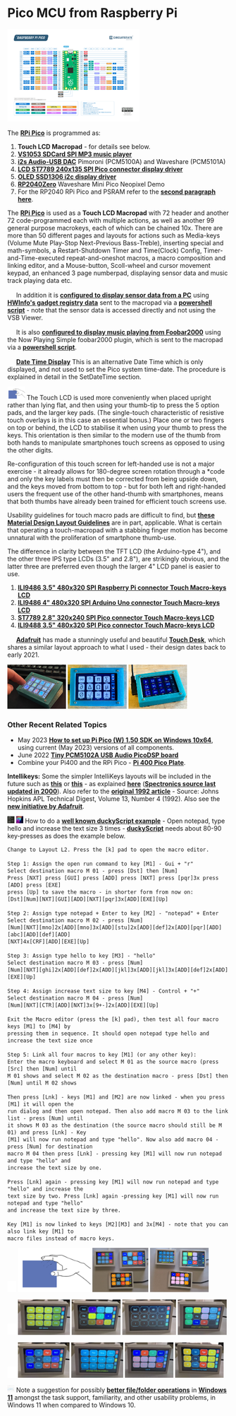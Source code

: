 # Pico MCU from Raspberry Pi

<p align="left">
<img src="Raspberry-Pi-Pico-Pinout.png" width="300" /> 
</p>

The [**RPi Pico**](https://www.raspberrypi.org/products/raspberry-pi-pico/) is programmed as:

1. **Touch LCD Macropad** - for details see below.
2. [**VS1053 SDCard SPI MP3 music player**](https://github.com/TobiasVanDyk/Pico-MCU-from-Raspberry-Pi/tree/main/Vs1053Pico)
3. [**i2s Audio-USB DAC**](https://github.com/TobiasVanDyk/Pico-MCU-from-Raspberry-Pi/tree/main/DacPico) Pimoroni (PCM5100A) and Waveshare (PCM5101A)
4. [**LCD ST7789 240x135 SPI Pico connector display driver**](https://github.com/TobiasVanDyk/Pico-MCU-from-Raspberry-Pi/tree/main/LCDst7789Pico)
5. [**OLED SSD1306 i2c display driver**](https://github.com/TobiasVanDyk/Pico-MCU-from-Raspberry-Pi/tree/main/OledPico)
6. [**RP2040Zero**](https://github.com/TobiasVanDyk/Pico-MCU-from-Raspberry-Pi/tree/main/RP2040ZeroPico) Waveshare Mini Pico Neopixel Demo
7. For the RP2040 RPi Pico and PSRAM refer to the [**second paragraph here**](https://github.com/TobiasVanDyk/PSRAM-Applications).

The [**RPi Pico**](https://www.raspberrypi.org/products/raspberry-pi-pico/) is used as a **Touch LCD Macropad** with 72 header and another 72 code-programmed each with multiple actions, as well as another 99 general purpose macrokeys, each of which can be chained 10x. There are more than 50 different pages and layouts for actions such as Media-keys (Volume Mute Play-Stop Next-Previous Bass-Treble), inserting special and math-symbols, a Restart-Shutdown Timer and Time(Clock) Config, Timer-and-Time-executed repeat-and-oneshot macros, a macro composition and linking editor, and a Mouse-button, Scoll-wheel and cursor movement keypad, an enhanced 3 page numberpad, displaying sensor data and music track playing data etc. 

<img src="https://github.com/TobiasVanDyk/Pico-MCU-from-Raspberry-Pi/blob/main/MacropadPCSensorData/images/PowerShellSession.jpg" width="16" height="16"/> In addition it is [**configured to display sensor data from a PC**](https://github.com/TobiasVanDyk/Pico-MCU-from-Raspberry-Pi/tree/main//MacropadPCSensorData) using [**HWInfo's gadget registry data**](https://github.com/Timthreetwelve/HWiNFO-VSB-Viewer) sent to the macropad via a [**powershell script**](https://github.com/TobiasVanDyk/Pico-MCU-from-Raspberry-Pi/blob/main/MacropadPCSensorData/PowerShellSession.txt) - note that the sensor data is accessed directly and not using the VSB Viewer.  

<img src="https://github.com/TobiasVanDyk/Pico-MCU-from-Raspberry-Pi/blob/main/MacropadFoobarPlaying/images/PowerShellSession.jpg" width="16" height="16"/> It is also [**configured to display music playing from Foobar2000**](https://github.com/TobiasVanDyk/Pico-MCU-from-Raspberry-Pi/tree/main//MacropadFoobarPlaying) using the Now Playing Simple foobar2000 plugin, which is sent to the macropad via a [**powershell script**](https://github.com/TobiasVanDyk/Pico-MCU-from-Raspberry-Pi/blob/main/MacropadFoobarPlaying/PowerShellSession.txt).

<img src="https://github.com/TobiasVanDyk/Pico-MCU-from-Raspberry-Pi/blob/main/SetDateTime/images/SetDateTime1.png" width="16" height="16"/> [**Date Time Display**](https://github.com/TobiasVanDyk/Pico-MCU-from-Raspberry-Pi/tree/main/SetDateTime) This is an alternative Date Time which is only displayed, and not used to set the Pico system time-date. The procedure is explained in detail in the SetDateTime section.

<img src="handposition.png" width="40" height="30"/> The Touch LCD is used more conveniently when placed upright rather than lying flat, and then using your thumb-tip to press the 5 option pads, and the larger key pads. (The single-touch characteristic of resistive touch overlays is in this case an essential bonus.) Place one or two fingers on top or behind, the LCD to stabilise it when using your thumb to press the keys. This orientation is then similar to the modern use of the thumb from both hands to manipulate smartphones touch screens as opposed to using the other digits. 

Re-configuration of this touch screen for left-handed use is not a major exercise - it already allows for 180-degree screen rotation through a \*code and only the key labels must 
then be corrected from being upside down, and the keys moved from bottom to top - but for both left and right-handed users the frequent use of the other hand-thumb with smartphones, means that both thumbs have already been trained for efficient touch screens use.

Usability guidelines for touch macro pads are difficult to find, but [**these Material Design Layout Guidelines**](https://m2.material.io/design/layout/understanding-layout.html#layout-anatomy) are in part, applicable. What is certain that operating a touch-macropad with a stabbing finger motion has become unnatural with the proliferation of smartphone thumb-use.

The difference in clarity between the TFT LCD (the Arduino-type 4"), and the other three IPS type LCDs (3.5" and 2.8"), are strikingly obvious, and the latter three are preferred even though the larger 4" LCD panel is easier to use.

1. [**ILI9486 3.5" 480x320 SPI Raspberry Pi connector Touch Macro-keys LCD**](https://github.com/TobiasVanDyk/Pico-MCU-from-Raspberry-Pi/tree/main/TouchLCDili9486RPi)
2. [**ILI9486 4" 480x320 SPI Arduino Uno connector Touch Macro-keys LCD**](https://github.com/TobiasVanDyk/Pico-MCU-from-Raspberry-Pi/tree/main/TouchLCDili9486Pico)
3. [**ST7789 2.8" 320x240 SPI Pico connector Touch Macro-keys LCD**](https://github.com/TobiasVanDyk/Pico-MCU-from-Raspberry-Pi/tree/main/TouchLCDst7789Pico)
4. [**ILI9488 3.5" 480x320 SPI Pico connector Touch Macro-keys LCD**](https://github.com/TobiasVanDyk/Pico-MCU-from-Raspberry-Pi/tree/main/TouchLCDili9488Pico)

<img src="https://github.com/TobiasVanDyk/Pico-MCU-from-Raspberry-Pi/blob/main/images/ada.gif" width="16" height="16"/> [**Adafruit**](https://www.adafruit.com/) has made a stunningly useful and beautiful [**Touch Desk**](https://learn.adafruit.com/touch-deck-diy-tft-customized-control-pad?view=all), which shares a similar layout approach to what I used - their design dates back to early 2021. 

<p align="left">
<img src="images/ada1.jpg" height="100" /> 
<img src="images/ada2.jpg" height="100" /> 
<img src="images/ada3.jpg" height="100" />
</p>

### Other Recent Related Topics
* May 2023 [**How to set up Pi Pico (W) 1.50 SDK on Windows 10x64**](Install-Pico-SDK-in-Windows10x64-May-2023.pdf), using current (May 2023) versions of all components. 
* June 2022 [**Tiny PCM5102A USB Audio PicoDSP board**](https://github.com/DatanoiseTV/PicoDSP-Hardware)
* Combine your Pi400 and the RPi Pico - [**Pi 400 Pico Plate**](https://github.com/Wren6991/Pi400-Pico-Plate).

**Intellikeys:** Some the simpler IntelliKeys layouts will be included in the future such as [**this**](IntelliKeys/Arrows_Classic_overlay.jpg) or [**this**](IntelliKeys/Numbers_Classic_overlay.jpg) - as explained [**here**](IntelliKeys/IntelliKeysIntelliTools.pdf) ([**Spectronics source last updated in 2000**](https://www.spectronics.com.au/article/intellikeys-and-intellitools-programs-solutions-for-everyone)). Also refer to the [**original 1992 article**](IntelliKeys/IntelliKeys-the-Smart-Keyboard.pdf) - Source: Johns Hopkins APL Technical Digest, Volume 13, Number 4 (1992). Also see the [**new initiative by Adafruit**](https://github.com/adafruit/Adafruit_IntelliKeys).

<img src="notepad-hello-world.png" width="16" height="16"/> <img src="images/duckyPad.png" width="16" height="16"/> How to do a [**well known duckyScript example**](notepad-hello-world.png) - Open notepad, type hello and increase the text size 3 times - [**duckyScript**](https://github.com/dekuNukem/duckyPad/blob/master/duckyscript_info.md) needs about 80-90 key-presses as does the example below.

``` 
Change to Layout L2. Press the [k] pad to open the macro editor.

Step 1: Assign the open run command to key [M1] - Gui + "r"
Select destination macro M 01 - press [Dst] then [Num] 
Press [NXT] press [GUI] press [ADD] press [NXT] press [pqr]3x press [ADD] press [EXE] 
press [Up] to save the macro - in shorter form from now on: 
[Dst][Num][NXT][GUI][ADD][NXT][pqr]3x[ADD][EXE][Up]

Step 2: Assign type notepad + Enter to key [M2] - "notepad" + Enter
Select destination macro M 02 - press [Num]
[Num][NXT][mno]2x[ADD][mno]3x[ADD][stu]2x[ADD][def]2x[ADD][pqr][ADD][abc][ADD][def][ADD]
[NXT]4x[CRF][ADD][EXE][Up]

Step 3: Assign type hello to key [M3] - "hello"
Select destination macro M 03 - press [Num]
[Num][NXT][ghi]2x[ADD][def]2x[ADD][jkl]3x[ADD][jkl]3x[ADD][def]2x[ADD][EXE][Up]

Step 4: Assign increase text size to key [M4] - Control + "+"
Select destination macro M 04 - press [Num]
[Num][NXT][CTR][ADD][NXT]3x[9+-]2x[ADD][EXE][Up]

Exit the Macro editor (press the [k] pad), then test all four macro keys [M1] to [M4] by 
pressing them in sequence. It should open notepad type hello and increase the text size once

Step 5: Link all four macros to key [M1] (or any other key):
Enter the macro keyboard and select M 01 as the source macro (press [Src] then [Num] until 
M 01 shows and select M 02 as the destination macro - press [Dst] then [Num] until M 02 shows

Then press [Lnk] - keys [M1] and [M2] are now linked - when you press [M1] it will open the 
run dialog and then open notepad. Then also add macro M 03 to the link list - press [Num] until
it shows M 03 as the destination (the source macro should still be M 01) and press [Lnk] - Key
[M1] will now run notepad and type "hello". Now also add macro 04 - press [Num] for destination
macro M 04 then press [Lnk] - pressing key [M1] will now run notepad and type "hello" and 
increase the text size by one. 

Press [Lnk] again - pressing key [M1] will now run notepad and type "hello" and increase the 
text size by two. Press [Lnk] again -pressing key [M1] will now run notepad and type "hello"
and increase the text size by three.

Key [M1] is now linked to keys [M2][M3] and 3x[M4] - note that you can also link key [M1] to 
macro files instead of macro keys.
``` 

<p align="left">
<img src="images/white.jpg" width="20" /> 
<img src="handposition.png" height="100" />  
<img src="images/s2.jpg" height="100" /> 
<img src="images/s3.jpg" height="100" /> 
</p>
 
<p align="left">
<img src="images/white.jpg" width="20" /> 
<img src="images/mth1.jpg" height="80" /> 
<img src="images/num0.jpg" height="80" /> 
<img src="images/num2.jpg" height="80" /> 
<img src="images/tim1.jpg" height="80" /> 
</p>

<p align="left">
<img src="images/white.jpg" width="20" /> 
<img src="images/cfg1.jpg" height="80" /> 
<img src="images/kbd1.jpg" height="80" /> 
<img src="images/mac3.jpg" height="80" /> 
<img src="images/med1.jpg" height="80" /> 
</p>

<img src="Win11Icons.jpg" width="16" height="16"/> Note a suggestion for possibly [**better file/folder operations**](Better-File-Operations.txt) in [**Windows 11**](https://answers.microsoft.com/en-us/windows/forum/all/windows-11-file-explorer-right-click-menu-was/abed6378-4c45-4c1c-9cb1-fa6097ca4253?page=1) amongst the task support, familiarity, and other usability problems, in Windows 11 when compared to Windows 10.




